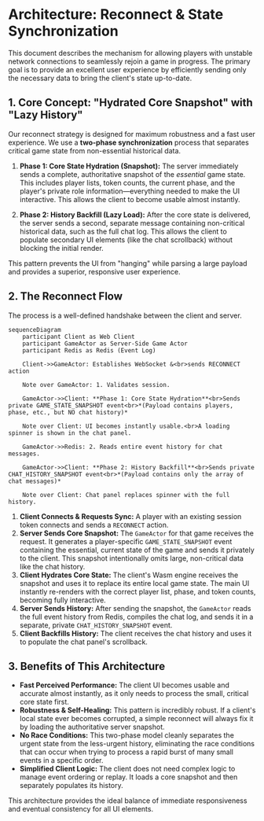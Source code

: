 # Architecture: Reconnect & State Synchronization

This document describes the mechanism for allowing players with unstable network connections to seamlessly rejoin a game in progress. The primary goal is to provide an excellent user experience by efficiently sending only the necessary data to bring the client's state up-to-date.

## 1. Core Concept: "Hydrated Core Snapshot" with "Lazy History"

Our reconnect strategy is designed for maximum robustness and a fast user experience. We use a **two-phase synchronization** process that separates critical game state from non-essential historical data.

1.  **Phase 1: Core State Hydration (Snapshot):** The server immediately sends a complete, authoritative snapshot of the *essential* game state. This includes player lists, token counts, the current phase, and the player's private role information—everything needed to make the UI interactive. This allows the client to become usable almost instantly.

2.  **Phase 2: History Backfill (Lazy Load):** After the core state is delivered, the server sends a second, separate message containing non-critical historical data, such as the full chat log. This allows the client to populate secondary UI elements (like the chat scrollback) without blocking the initial render.

This pattern prevents the UI from "hanging" while parsing a large payload and provides a superior, responsive user experience.

## 2. The Reconnect Flow

The process is a well-defined handshake between the client and server.

```mermaid
sequenceDiagram
    participant Client as Web Client
    participant GameActor as Server-Side Game Actor
    participant Redis as Redis (Event Log)

    Client->>GameActor: Establishes WebSocket &<br>sends RECONNECT action

    Note over GameActor: 1. Validates session.

    GameActor->>Client: **Phase 1: Core State Hydration**<br>Sends private GAME_STATE_SNAPSHOT event<br>*(Payload contains players, phase, etc., but NO chat history)*

    Note over Client: UI becomes instantly usable.<br>A loading spinner is shown in the chat panel.

    GameActor->>Redis: 2. Reads entire event history for chat messages.

    GameActor->>Client: **Phase 2: History Backfill**<br>Sends private CHAT_HISTORY_SNAPSHOT event<br>*(Payload contains only the array of chat messages)*

    Note over Client: Chat panel replaces spinner with the full history.
```

1.  **Client Connects & Requests Sync:** A player with an existing session token connects and sends a `RECONNECT` action.
2.  **Server Sends Core Snapshot:** The `GameActor` for that game receives the request. It generates a player-specific `GAME_STATE_SNAPSHOT` event containing the essential, current state of the game and sends it privately to the client. This snapshot intentionally omits large, non-critical data like the chat history.
3.  **Client Hydrates Core State:** The client's Wasm engine receives the snapshot and uses it to replace its entire local game state. The main UI instantly re-renders with the correct player list, phase, and token counts, becoming fully interactive.
4.  **Server Sends History:** After sending the snapshot, the `GameActor` reads the full event history from Redis, compiles the chat log, and sends it in a separate, private `CHAT_HISTORY_SNAPSHOT` event.
5.  **Client Backfills History:** The client receives the chat history and uses it to populate the chat panel's scrollback.

## 3. Benefits of This Architecture

*   **Fast Perceived Performance:** The client UI becomes usable and accurate almost instantly, as it only needs to process the small, critical core state first.
*   **Robustness & Self-Healing:** This pattern is incredibly robust. If a client's local state ever becomes corrupted, a simple reconnect will always fix it by loading the authoritative server snapshot.
*   **No Race Conditions:** This two-phase model cleanly separates the urgent state from the less-urgent history, eliminating the race conditions that can occur when trying to process a rapid burst of many small events in a specific order.
*   **Simplified Client Logic:** The client does not need complex logic to manage event ordering or replay. It loads a core snapshot and then separately populates its history.

This architecture provides the ideal balance of immediate responsiveness and eventual consistency for all UI elements.
